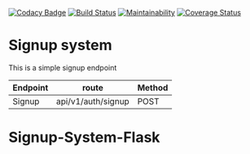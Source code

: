 [![Codacy Badge](https://api.codacy.com/project/badge/Grade/f87512270637496897ec6842247ed94b)](https://app.codacy.com/app/codeMarble254/simple-signup-system-flask?utm_source=github.com&utm_medium=referral&utm_content=codeMarble254/simple-signup-system-flask&utm_campaign=Badge_Grade_Dashboard)
[![Build Status](https://travis-ci.org/dev-jey/Signup-system-flask.svg?branch=develop)](https://travis-ci.org/dev-jey/Signup-system-flask)
[![Maintainability](https://api.codeclimate.com/v1/badges/1da85d645fc20a6bc803/maintainability)](https://codeclimate.com/github/codeMarble254/simple-signup-system-flask/maintainability)
[![Coverage Status](https://coveralls.io/repos/github/codeMarble254/simple-signup-system-flask/badge.svg?branch=develop)](https://coveralls.io/github/codeMarble254/simple-signup-system-flask?branch=develop)

# Signup system
This is a simple signup endpoint


| Endpoint | route              | Method |  
|----------|--------------------|--------|
| Signup   | api/v1/auth/signup | POST   |
# Signup-System-Flask
